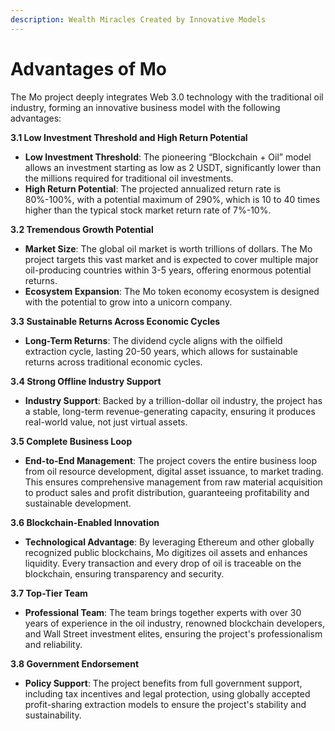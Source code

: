 ```yaml
---
description: Wealth Miracles Created by Innovative Models
---
```


# Advantages of Mo

The Mo project deeply integrates Web 3.0 technology with the traditional oil industry, forming an innovative business model with the following advantages:

**3.1 Low Investment Threshold and High Return Potential**

* **Low Investment Threshold**: The pioneering “Blockchain + Oil” model allows an investment starting as low as 2 USDT, significantly lower than the millions required for traditional oil investments.
* **High Return Potential**: The projected annualized return rate is 80%-100%, with a potential maximum of 290%, which is 10 to 40 times higher than the typical stock market return rate of 7%-10%.

**3.2 Tremendous Growth Potential**

* **Market Size**: The global oil market is worth trillions of dollars. The Mo project targets this vast market and is expected to cover multiple major oil-producing countries within 3-5 years, offering enormous potential returns.
* **Ecosystem Expansion**: The Mo token economy ecosystem is designed with the potential to grow into a unicorn company.

**3.3 Sustainable Returns Across Economic Cycles**

* **Long-Term Returns**: The dividend cycle aligns with the oilfield extraction cycle, lasting 20-50 years, which allows for sustainable returns across traditional economic cycles.

**3.4 Strong Offline Industry Support**

* **Industry Support**: Backed by a trillion-dollar oil industry, the project has a stable, long-term revenue-generating capacity, ensuring it produces real-world value, not just virtual assets.

**3.5 Complete Business Loop**

* **End-to-End Management**: The project covers the entire business loop from oil resource development, digital asset issuance, to market trading. This ensures comprehensive management from raw material acquisition to product sales and profit distribution, guaranteeing profitability and sustainable development.

**3.6 Blockchain-Enabled Innovation**

* **Technological Advantage**: By leveraging Ethereum and other globally recognized public blockchains, Mo digitizes oil assets and enhances liquidity. Every transaction and every drop of oil is traceable on the blockchain, ensuring transparency and security.

**3.7 Top-Tier Team**

* **Professional Team**: The team brings together experts with over 30 years of experience in the oil industry, renowned blockchain developers, and Wall Street investment elites, ensuring the project's professionalism and reliability.

**3.8 Government Endorsement**

* **Policy Support**: The project benefits from full government support, including tax incentives and legal protection, using globally accepted profit-sharing extraction models to ensure the project's stability and sustainability.
